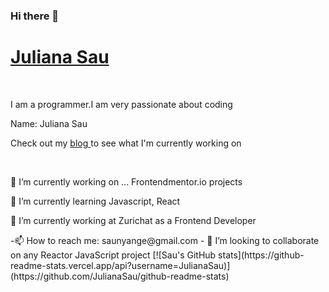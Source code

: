 ### Hi there 👋
<!DOCTYPE html>
<html>
  <body>
    <h1><a href="https://JulianaSau.github.io/" rel="noopener noreferrer" target="_blank">Juliana Sau</a></h1><br>
    <p>I am a programmer.I am very passionate about coding</p>
    <p> Name: Juliana Sau</p>
<!--     <p>😄 Pronouns: They/She</p> -->
    <p>Check out my <a href="https://juliesau.hashnode.dev/" rel="noopener noreferrer" target="_blank"> blog </a> to see what I'm currently working on</p><br>
    <p>🔭 I’m currently working on ... Frontendmentor.io projects</p>
<!--     <p>⚡ Fun fact: I think i'm lowkey funny</p> -->
    <p>🌱 I’m currently learning Javascript, React</p>
    <p>🔭 I’m currently working at Zurichat as a Frontend Developer</p>
    -📫 How to reach me: saunyange@gmail.com 
    - 👯 I’m looking to collaborate on any Reactor JavaScript project
    [![Sau's GitHub stats](https://github-readme-stats.vercel.app/api?username=JulianaSau)](https://github.com/JulianaSau/github-readme-stats)
  </body>
 </html> 
  

<!--
**JulianaSau/JulianaSau** is a ✨ _special_ ✨ repository because its `README.md` (this file) appears on your GitHub profile.

Here are some ideas to get you started:

- 🔭 I’m currently working on ...
- 🌱 I’m currently learning ...
- 👯 I’m looking to collaborate on ...
- 🤔 I’m looking for help with ...
- 💬 Ask me about ...
- 📫 How to reach me: ...
- 😄 Pronouns: ...
- ⚡ Fun fact: ...
-->
